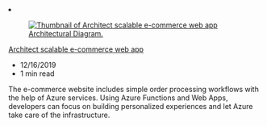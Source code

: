 <!-- This file is automatically generated by build/architectures/build_index.py. Any updates will be lost. -->

<!-- markdownlint-disable MD033 -->

<li class="grid-item item-column" data-categories="Web ">
<article class="card">
    <div class="card-header has-margin-bottom-none" aria-hidden="true">
        <figure class="image diagram has-height-175 has-overflow-hidden level">
            <a href="/azure/architecture/solution-ideas/articles/scalable-ecommerce-web-app"><img src="/azure/architecture/browse/thumbs/scalable-ecommerce-web-app.png" class="diagram" alt="Thumbnail of Architect scalable e-commerce web app Architectural Diagram." data-linktype="relative-path"></a>
        </figure>
    </div>
    <div class="card-content">
        <a class="card-content-title has-margin-top-none" href="/azure/architecture/solution-ideas/articles/scalable-ecommerce-web-app">
            <p>Architect scalable e-commerce web app</p>
        </a>
        <ul class="card-content-metadata">
            <li>12/16/2019</li>
            <li>1 min read</li>
        </ul>
        <p class="card-content-description">The e-commerce website includes simple order processing workflows with the help of Azure services. Using Azure Functions and Web Apps, developers can focus on building personalized experiences and let Azure take care of the infrastructure.</p>
        <div class="bottom-to-top-fade is-hidden-mobile"></div>
    </div>
</article>
</li>
